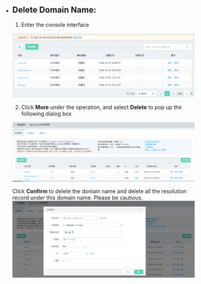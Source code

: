 - ## **Delete Domain Name:**

  1. Enter the console interface
    
  ![img](https://github.com/jdcloudcom/cn/blob/edit/image/dns-img/add-record1.png)
  
  2. Click **More** under the operation, and select **Delete** to pop up the following dialog box

  ![img](https://github.com/jdcloudcom/cn/blob/edit/image/dns-img/add-record2.png)
  
  Click **Confirm** to delete the domain name and delete all the resolution record under this domain name. Please be cautious.
  ![img](https://github.com/jdcloudcom/cn/blob/edit/image/dns-img/add-record3.png)

